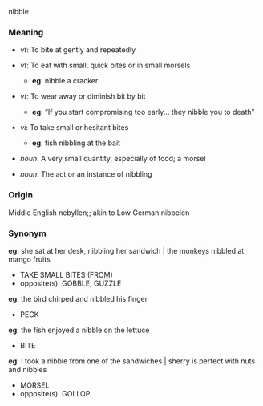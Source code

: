 nibble
### Meaning
+ _vt_: To bite at gently and repeatedly
+ _vt_: To eat with small, quick bites or in small morsels
    + __eg__: nibble a cracker
+ _vt_: To wear away or diminish bit by bit
    + __eg__: “If you start compromising too early... they nibble you to death”
+ _vi_: To take small or hesitant bites
    + __eg__: fish nibbling at the bait

+ _noun_: A very small quantity, especially of food; a morsel
+ _noun_: The act or an instance of nibbling

### Origin

Middle English nebyllen;; akin to Low German nibbelen

### Synonym

__eg__: she sat at her desk, nibbling her sandwich | the monkeys nibbled at mango fruits

+ TAKE SMALL BITES (FROM)
+ opposite(s): GOBBLE, GUZZLE

__eg__: the bird chirped and nibbled his finger

+ PECK

__eg__: the fish enjoyed a nibble on the lettuce

+ BITE

__eg__: I took a nibble from one of the sandwiches | sherry is perfect with nuts and nibbles

+ MORSEL
+ opposite(s): GOLLOP


